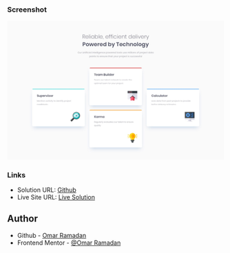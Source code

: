### Screenshot

![](./design/desktop-design.jpg)

### Links

- Solution URL: [Github](https://github.com/oramadn/four-card-feature-section)
- Live Site URL: [Live Solution](https://oramadn.github.io/four-card-feature-section/)

## Author

- Github - [Omar Ramadan](https://github.com/oramadn)
- Frontend Mentor - [@Omar Ramadan](https://www.frontendmentor.io/profile/oramadn)
